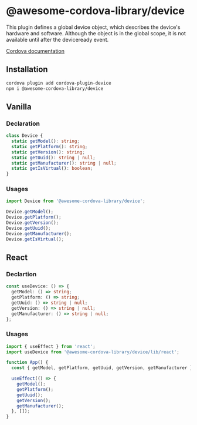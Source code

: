 # @awesome-cordova-library/device

This plugin defines a global device object, which describes the device's hardware and software. Although the object is in the global scope, it is not available until after the deviceready event.

[Cordova documentation](https://cordova.apache.org/docs/en/11.x/reference/cordova-plugin-device/index.html#quick-example)

## Installation

```sh
cordova plugin add cordova-plugin-device
npm i @awesome-cordova-library/device
```

## Vanilla

### Declaration

```typescript
class Device {
  static getModel(): string;
  static getPlatform(): string;
  static getVersion(): string;
  static getUuid(): string | null;
  static getManufacturer(): string | null;
  static getIsVirtual(): boolean;
}
```

### Usages

```typescript
import Device from '@awesome-cordova-library/device';

Device.getModel();
Device.getPlatform();
Device.getVersion();
Device.getUuid();
Device.getManufacturer();
Device.getIsVirtual();
```

## React

### Declartion

```typescript
const useDevice: () => {
  getModel: () => string;
  getPlatform: () => string;
  getUuid: () => string | null;
  getVersion: () => string | null;
  getManufacturer: () => string | null;
};
```

### Usages

```typescript
import { useEffect } from 'react';
import useDevice from '@awesome-cordova-library/device/lib/react';

function App() {
  const { getModel, getPlatform, getUuid, getVersion, getManufacturer } = useDevice();

  useEffect(() => {
    getModel();
    getPlatform();
    getUuid();
    getVersion();
    getManufacturer();
  }, []);
}
```
